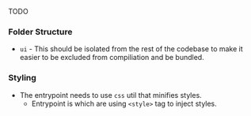 TODO

### Folder Structure

- `ui` - This should be isolated from the rest of the codebase to make it easier to be excluded from compiliation and be bundled.

### Styling

- The entrypoint needs to use `css` util that minifies styles.
  - Entrypoint is which are using `<style>` tag to inject styles.
